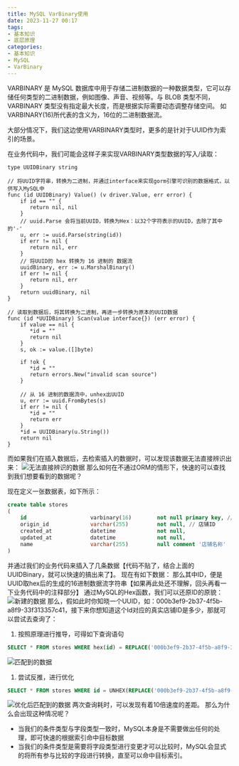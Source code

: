 ```yaml
---
title: MySQL VarBinary使用
date: 2023-11-27 00:17
tags:
- 基本知识
- 底层原理
categories:
- 基本知识
- MySQL
- VarBinary
---
```


VARBINARY 是 MySQL 数据库中用于存储二进制数据的一种数据类型，它可以存储任何类型的二进制数据，例如图像、声音、视频等。与 BLOB 类型不同， VARBINARY 类型没有指定最大长度，而是根据实际需要动态调整存储空间。
如VARBINARY(16)所代表的含义为，16位的二进制数据流。

大部分情况下，我们这边使用VARBINARY类型时，更多的是针对于UUID作为索引的场景。

在业务代码中，我们可能会这样子来实现VARBINARY类型数据的写入/读取：
```golang
type UUIDBinary string

// 将UUID字符串，转换为二进制，并通过interface来实现gorm引擎可识别的数据格式，以供写入MySQL中
func (id UUIDBinary) Value() (v driver.Value, err error) {
    if id == "" {
       return nil, nil
    }
    // uuid.Parse 会将当前UUID，转换为Hex：以32个字符表示的UUID，去除了其中的'-'
    u, err := uuid.Parse(string(id))
    if err != nil {
       return nil, err
    }
    // 将UUID的 hex 转换为 16 进制的 数据流
    uuidBinary, err := u.MarshalBinary()
    if err != nil {
       return nil, err
    }
    return uuidBinary, nil
}

// 读取到数据后，将其转换为二进制，再进一步转换为原本的UUID数据
func (id *UUIDBinary) Scan(value interface{}) (err error) {
    if value == nil {
       *id = ""
       return nil
    }
    s, ok := value.([]byte)

    if !ok {
       *id = ""
       return errors.New("invalid scan source")
    }

    // 从 16 进制的数据流中，unhex出UUID
    u, err := uuid.FromBytes(s)
    if err != nil {
       *id = ""
       return err
    }
    *id = UUIDBinary(u.String())
    return nil
}
```
而如果我们在插入数据后，去检索插入的数据时，可以发现该数据无法直接辨识出来：
![无法直接辨识的数据](http://pic.xishng.top/img/202311271715620.png)
那么如何在不通过ORM的情形下，快速的可以查找到我们想要看到的数据呢？

现在定义一张数据表，如下所示：
```sql
create table stores
(
    id                    varbinary(16)        not null primary key, // 店铺ID对应的UUID主键
    origin_id             varchar(255)         not null, // 店铺ID
    created_at            datetime             not null,
    updated_at            datetime             not null,
    name                  varchar(255)         null comment '店铺名称'
)
```
并通过我们的业务代码来插入了几条数据【代码不贴了，结合上面的UUIDBinary，就可以快速的搞出来了】。
现在有如下数据：
那么其中ID，便是UUID取hex后的生成的16进制数据流字符串【如果再此处还不理解，回头再看一下业务代码中的注释部分】
通过MySQL的Hex函数，我们可以还原ID的原貌：
![新建的数据](http://pic.xishng.top/img/202311271724094.png)
那么，假如此时你知晓一个UUID，如：000b3ef9-2b37-4f5b-a8f9-33f313357c41，接下来你想知道这个Id对应的真实店铺ID是多少，那就可以尝试去查询了：
1. 按照原理进行推导，可得如下查询语句
```sql
SELECT * FROM stores WHERE hex(id) = REPLACE('000b3ef9-2b37-4f5b-a8f9-33f313357c41', '-', '');
```
![匹配到的数据](http://pic.xishng.top/img/202311271725384.png)
1. 尝试反推，进行优化
```sql
SELECT * FROM stores WHERE id = UNHEX(REPLACE('000b3ef9-2b37-4f5b-a8f9-33f313357c41', '-', ''));
```
![优化后匹配到的数据](http://pic.xishng.top/img/202311271726038.png)
两次查询耗时，可以发现有着10倍速度的差距。
那么为什么会出现这种情况呢？
- 当我们的条件类型与字段类型一致时，MySQL本身是不需要做出任何的处理，即可快速的根据索引命中目标数据
- 当我们的条件类型是需要将字段类型进行变更才可以比较时，MySQL会显式的将所有参与比较的字段进行转换，直至可以命中目标索引。
